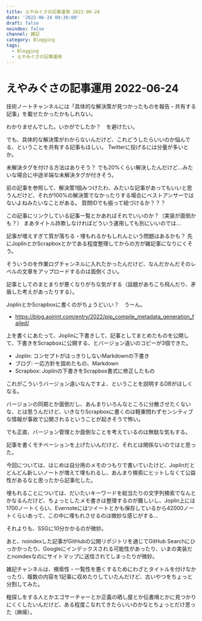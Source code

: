 ```yaml
---
title: えやみぐさの記事運用 2022-06-24
date: '2022-06-24 09:30:00'
draft: false
noindex: false
channel: 雑記
category: Blogging
tags:
  - Blogging
  - えやみぐさの記事運用
---
```

# えやみぐさの記事運用 2022-06-24

技術ノートチャンネルには「具体的な解決策が見つかったものを報告・共有する記事」を載せたかったかもしれない。

わかりませんでした。いかがでしたか？　を避けたい。

でも、具体的な解決策がわからないんだけど、これどうしたらいいのか悩んでる、ということを共有する記事もほしい。
Twitterに投げるには分量が多いとか。

未解決タグを付ける方法はありそう？
でも20%くらい解決したんだけど...みたいな場合に中途半端な未解決タグが付きそう。

前の記事を参照して、解決策1個みつけたわ、みたいな記事があってもいいと思うんだけど、それが100%の解決策でなかったりする場合にベストアンサーではないよねみたいなことがある。
質問IDでも振って紐づけるか？？？

この記事にリンクしている記事一覧とかあればそれでいいのか？（実装が面倒かも？）
まあタイトル詐欺しなければどういう運用しても別にいいのでは...

記事が増えすぎて質が落ちる・埋もれるかもしれんという問題はあるかも？
先にJoplinとかScrapboxとかである程度整理してからの方が雑記事になりにくそう。

そういうのを作業ログチャンネルに入れたかったんだけど、なんだかんだそのレベルの文章をアップロードするのは面倒くさい。

記事としてのまとまりが悪くなりがちな気がする（話題があちこち飛んだり、矛盾した考えがあったりする）。

JoplinとかScrapboxに書くのがちょうどいい？　うーん。

- <https://blog.aoirint.com/entry/2022/pip_compile_metadata_generation_failed/>

上を書くにあたって、Joplinに下書きして、記事としてまとめたものを公開して、下書きをScrapboxに公開する、とバージョン違いのコピーが3個できた。

- Joplin: コンセプトがはっきりしないMarkdownの下書き
- ブログ: 一応方針を固めたもの、Markdown
- Scrapbox: Joplinの下書きをScrapbox書式に修正したもの

これがこういうバージョン違いなんですよ、ということを説明するDBがほしくなる。

バージョンの同期とか面倒だし、あんまりいろんなところに分散させたくないな、とは思うんだけど、いきなりScrapboxに書くのは軽重問わずセンシティブな情報が事故で公開されるということが起きそうで怖い。

でも正直、バージョン管理とか面倒なことを考えているのは無駄な気もする。

記事を書くモチベーションを上げたいんだけど、それとは関係ないのではと思った。

今回については、はじめは自分用のメモのつもりで書いていたけど、Joplinだとどんどん新しいノートが増えて埋もれるし、あんまり検索にヒットしなくて公益性があるなと思ったから記事化した。

埋もれることについては、だいたいキーワードを総当たりの文字列検索でなんとかなるんだけど、ちょっとしたメモ書きは整理するのが難しいし、Joplin上には1700ノートくらい、Evernoteにはツイートとかも保存しているから42000ノートくらいあって、この中に埋もれさせるのは微妙な感じがする...

それよりも、SSGに10分かかるのが微妙。

あと、noindexした記事がGitHubの公開リポジトリを通じてGitHub Searchにひっかかったり、Googleにインデックスされる可能性があったり、いまの実装だとnoindexなのにサイトマップに送信されてしまったりが微妙。

雑記チャンネルは、検索性・一覧性を悪くするためにわざとタイトルを付けなかったり、複数の内容を1記事に収めたりしていたんだけど、古いやつをちょっと分割してみた。

粗探しをする人とかエゴサーチャーとか正義の晒し屋とか伝書鳩とかに見つかりにくくしたいんだけど、ある程度こなれてきたらいいのかなとちょっとだけ思った（麻痺）。

